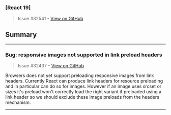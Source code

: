 ### [React 19]

> Issue #32541 - [View on GitHub](https://github.com/facebook/react/issues/32541)

## Summary

<!--
  Please provide a CodeSandbox (https://codesandbox.io/s/new), a link to a
  repository on GitHub, or provide a minimal code example that reproduces the
  problem. You may provide a screenshot of the application if you think it is
  relevant to your bug report. Here are some tips for providing a minimal
  example: https://stackoverflow.com/help/mcve.
-->


---

### Bug: responsive images not supported in link preload headers

> Issue #32437 - [View on GitHub](https://github.com/facebook/react/issues/32437)

Browsers does not yet support preloading responsive images from link headers. Currently React can produce link headers for resource preloading and in particular can do so for images. However if an image uses srcset or sizes it's preload won't correctly load the right variant if preloaded using a link header so we should exclude these image preloads from the headers mechanism.

---


